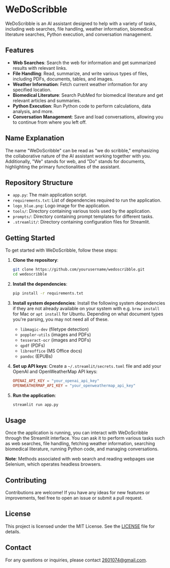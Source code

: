 # WeDoScribble

WeDoScribble is an AI assistant designed to help with a variety of tasks, including web searches, file handling, weather information, biomedical literature searches, Python execution, and conversation management.

## Features

- **Web Searches**: Search the web for information and get summarized results with relevant links.
- **File Handling**: Read, summarize, and write various types of files, including PDFs, documents, tables, and images.
- **Weather Information**: Fetch current weather information for any specified location.
- **Biomedical Literature**: Search PubMed for biomedical literature and get relevant articles and summaries.
- **Python Execution**: Run Python code to perform calculations, data analysis, and more.
- **Conversation Management**: Save and load conversations, allowing you to continue from where you left off.

## Name Explanation

The name "WeDoScribble" can be read as "we do scribble," emphasizing the collaborative nature of the AI assistant working together with you. Additionally, "We" stands for web, and "Do" stands for documents, highlighting the primary functionalities of the assistant.

## Repository Structure

- `app.py`: The main application script.
- `requirements.txt`: List of dependencies required to run the application.
- `logo_blue.png`: Logo image for the application.
- `tools/`: Directory containing various tools used by the application.
- `prompts/`: Directory containing prompt templates for different tasks.
- `.streamlit/`: Directory containing configuration files for Streamlit.

## Getting Started

To get started with WeDoScribble, follow these steps:

1. **Clone the repository**:
    ```bash
    git clone https://github.com/yourusername/wedoscribble.git
    cd wedoscribble
    ```

2. **Install the dependencies**:
    ```bash
    pip install -r requirements.txt
    ```

3. **Install system dependencies**:
    Install the following system dependencies if they are not already available on your system with e.g. `brew install` for Mac or `apt install` for Ubuntu. Depending on what document types you're parsing, you may not need all of these.
    - `libmagic-dev` (filetype detection)
    - `poppler-utils` (images and PDFs)
    - `tesseract-ocr` (images and PDFs)
    - `qpdf` (PDFs)
    - `libreoffice` (MS Office docs)
    - `pandoc` (EPUBs)

4. **Set up API keys**:
    Create a `~/.streamlit/secrets.toml` file and add your OpenAI and OpenWeatherMap API keys:
    ```toml
    OPENAI_API_KEY = "your_openai_api_key"
    OPENWEATHERMAP_API_KEY = "your_openweathermap_api_key"
    ```

5. **Run the application**:
    ```bash
    streamlit run app.py
    ```

## Usage

Once the application is running, you can interact with WeDoScribble through the Streamlit interface. You can ask it to perform various tasks such as web searches, file handling, fetching weather information, searching biomedical literature, running Python code, and managing conversations.

**Note**: Methods associated with web search and reading webpages use Selenium, which operates headless browsers.

## Contributing

Contributions are welcome! If you have any ideas for new features or improvements, feel free to open an issue or submit a pull request.

## License

This project is licensed under the MIT License. See the [LICENSE](LICENSE) file for details.

## Contact

For any questions or inquiries, please contact [2601074@gmail.com](mailto:2601074@gmail.com).
